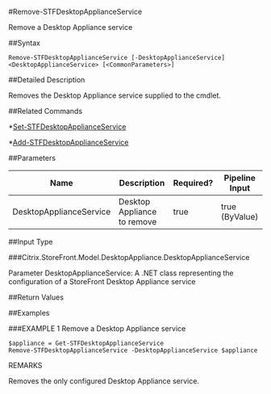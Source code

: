 #Remove-STFDesktopApplianceService
Remove a Desktop Appliance service
##Syntax
```Remove-STFDesktopApplianceService [-DesktopApplianceService] <DesktopApplianceService> [<CommonParameters>]
```
##Detailed Description
Removes the Desktop Appliance service supplied to the cmdlet.
##Related Commands
*[Set-STFDesktopApplianceService](Set-STFDesktopApplianceService)
*[Add-STFDesktopApplianceService](Add-STFDesktopApplianceService)
##Parameters
|Name|Description|Required?|Pipeline Input||--|--|--|--||DesktopApplianceService|Desktop Appliance to remove|true|true (ByValue)|##Input Type
###Citrix.StoreFront.Model.DesktopAppliance.DesktopApplianceService
Parameter DesktopApplianceService: A .NET class representing the configuration of a StoreFront Desktop Appliance service
##Return Values
##Examples
###EXAMPLE 1 Remove a Desktop Appliance service
```$appliance = Get-STFDesktopApplianceService
Remove-STFDesktopApplianceService -DesktopApplianceService $appliance
```
REMARKS
Removes the only configured Desktop Appliance service.
